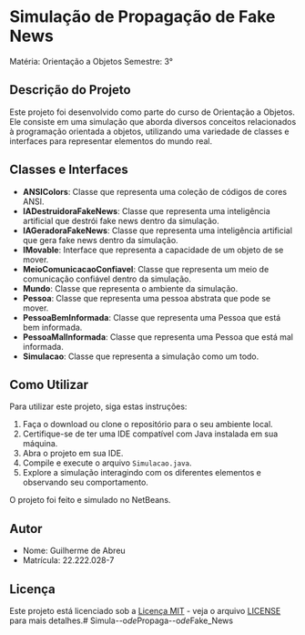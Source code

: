 # Simulação de Propagação de Fake News

Matéria: Orientação a Objetos
Semestre: 3°

## Descrição do Projeto

Este projeto foi desenvolvido como parte do curso de Orientação a Objetos. Ele consiste em uma simulação que aborda diversos conceitos relacionados à programação orientada a objetos, utilizando uma variedade de classes e interfaces para representar elementos do mundo real.

## Classes e Interfaces

- **ANSIColors**: Classe que representa uma coleção de códigos de cores ANSI.
- **IADestruidoraFakeNews**: Classe que representa uma inteligência artificial que destrói fake news dentro da simulação.
- **IAGeradoraFakeNews**: Classe que representa uma inteligência artificial que gera fake news dentro da simulação.
- **IMovable**: Interface que representa a capacidade de um objeto de se mover.
- **MeioComunicacaoConfiavel**: Classe que representa um meio de comunicação confiável dentro da simulação.
- **Mundo**: Classe que representa o ambiente da simulação.
- **Pessoa**: Classe que representa uma pessoa abstrata que pode se mover.
- **PessoaBemInformada**: Classe que representa uma Pessoa que está bem informada.
- **PessoaMalInformada**: Classe que representa uma Pessoa que está mal informada.
- **Simulacao**: Classe que representa a simulação como um todo.

## Como Utilizar

Para utilizar este projeto, siga estas instruções:

1. Faça o download ou clone o repositório para o seu ambiente local.
2. Certifique-se de ter uma IDE compatível com Java instalada em sua máquina.
3. Abra o projeto em sua IDE.
4. Compile e execute o arquivo `Simulacao.java`.
5. Explore a simulação interagindo com os diferentes elementos e observando seu comportamento.

O projeto foi feito e simulado no NetBeans.


## Autor

- Nome: Guilherme de Abreu
- Matrícula: 22.222.028-7

## Licença

Este projeto está licenciado sob a [Licença MIT](https://opensource.org/licenses/MIT) - veja o arquivo [LICENSE](LICENSE) para mais detalhes.#   S i m u l a - - o _ d e _ P r o p a g a - - o _ d e _ F a k e _ N e w s  
 